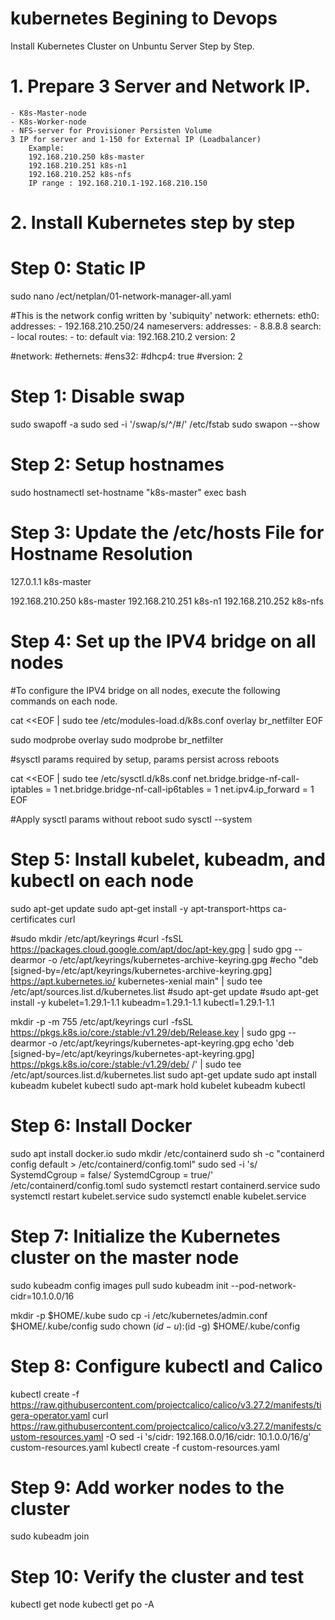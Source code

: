 # kubernetes Begining to Devops

Install Kubernetes Cluster on Unbuntu Server Step by Step.

# 1. Prepare 3 Server and Network IP.
    - K8s-Master-node 
    - K8s-Worker-node
    - NFS-server for Provisioner Persisten Volume
    3 IP for server and 1-150 for External IP (Loadbalancer) 
        Example: 
        192.168.210.250 k8s-master 
        192.168.210.251 k8s-n1 
        192.168.210.252 k8s-nfs 
        IP range : 192.168.210.1-192.168.210.150

# 2. Install Kubernetes step by step

# Step 0: Static IP 

sudo nano /ect/netplan/01-network-manager-all.yaml 

#This is the network config written by 'subiquity'
network: 
  ethernets: 
    eth0: 
      addresses: 
      - 192.168.210.250/24 
      nameservers: 
        addresses: 
        - 8.8.8.8 
        search: 
        - local 
      routes: 
      - to: default 
        via: 192.168.210.2 
  version: 2 

#network:
  #ethernets:
    #ens32:
      #dhcp4: true
  #version: 2

# Step 1: Disable swap

sudo swapoff -a
sudo sed -i '/swap/s/^/#/' /etc/fstab
sudo swapon --show

# Step 2: Setup hostnames

sudo hostnamectl set-hostname "k8s-master"
exec bash

# Step 3: Update the /etc/hosts File for Hostname Resolution

127.0.1.1 k8s-master

192.168.210.250 k8s-master
192.168.210.251 k8s-n1
192.168.210.252 k8s-nfs


# Step 4: Set up the IPV4 bridge on all nodes
#To configure the IPV4 bridge on all nodes, execute the following commands on each node.

cat <<EOF | sudo tee /etc/modules-load.d/k8s.conf
overlay
br_netfilter
EOF

sudo modprobe overlay
sudo modprobe br_netfilter

#sysctl params required by setup, params persist across reboots

cat <<EOF | sudo tee /etc/sysctl.d/k8s.conf
net.bridge.bridge-nf-call-iptables  = 1
net.bridge.bridge-nf-call-ip6tables = 1
net.ipv4.ip_forward                 = 1
EOF

#Apply sysctl params without reboot
sudo sysctl --system

# Step 5: Install kubelet, kubeadm, and kubectl on each node

sudo apt-get update
sudo apt-get install -y apt-transport-https ca-certificates curl

#sudo mkdir /etc/apt/keyrings
#curl -fsSL https://packages.cloud.google.com/apt/doc/apt-key.gpg | sudo gpg --dearmor -o /etc/apt/keyrings/kubernetes-archive-keyring.gpg
#echo "deb [signed-by=/etc/apt/keyrings/kubernetes-archive-keyring.gpg] https://apt.kubernetes.io/ kubernetes-xenial main" | sudo tee /etc/apt/sources.list.d/kubernetes.list
#sudo apt-get update
#sudo apt-get install -y kubelet=1.29.1-1.1 kubeadm=1.29.1-1.1 kubectl=1.29.1-1.1

mkdir -p -m 755 /etc/apt/keyrings
curl -fsSL https://pkgs.k8s.io/core:/stable:/v1.29/deb/Release.key | sudo gpg --dearmor -o /etc/apt/keyrings/kubernetes-apt-keyring.gpg
echo 'deb [signed-by=/etc/apt/keyrings/kubernetes-apt-keyring.gpg] https://pkgs.k8s.io/core:/stable:/v1.29/deb/ /' | sudo tee /etc/apt/sources.list.d/kubernetes.list
sudo apt-get update
sudo apt install kubeadm kubelet kubectl
sudo apt-mark hold kubelet kubeadm kubectl

# Step 6: Install Docker

sudo apt install docker.io
sudo mkdir /etc/containerd
sudo sh -c "containerd config default > /etc/containerd/config.toml"
sudo sed -i 's/ SystemdCgroup = false/ SystemdCgroup = true/' /etc/containerd/config.toml
sudo systemctl restart containerd.service
sudo systemctl restart kubelet.service
sudo systemctl enable kubelet.service

# Step 7: Initialize the Kubernetes cluster on the master node

sudo kubeadm config images pull
sudo kubeadm init --pod-network-cidr=10.1.0.0/16

mkdir -p $HOME/.kube
  sudo cp -i /etc/kubernetes/admin.conf $HOME/.kube/config
  sudo chown $(id -u):$(id -g) $HOME/.kube/config

# Step 8: Configure kubectl and Calico

kubectl create -f https://raw.githubusercontent.com/projectcalico/calico/v3.27.2/manifests/tigera-operator.yaml
curl https://raw.githubusercontent.com/projectcalico/calico/v3.27.2/manifests/custom-resources.yaml -O
sed -i 's/cidr: 192\.168\.0\.0\/16/cidr: 10.1.0.0\/16/g' custom-resources.yaml
kubectl create -f custom-resources.yaml


# Step 9: Add worker nodes to the cluster
sudo kubeadm join

# Step 10: Verify the cluster and test
kubectl get node
kubectl get po -A

